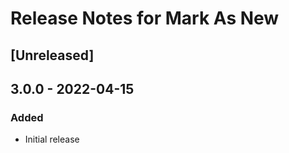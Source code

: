 # Release Notes for Mark As New

## [Unreleased]

## 3.0.0 - 2022-04-15
### Added
- Initial release
